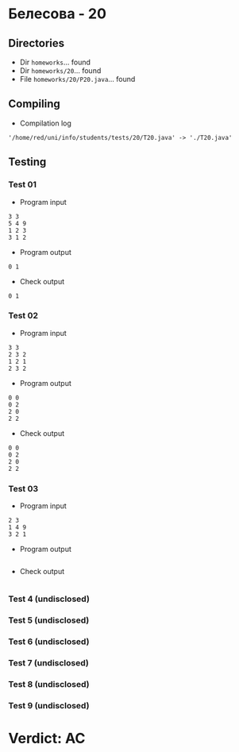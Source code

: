 # Белесова - 20
## Directories
- Dir `homeworks`... found
- Dir `homeworks/20`... found
- File `homeworks/20/P20.java`... found
## Compiling
- Compilation log
```
'/home/red/uni/info/students/tests/20/T20.java' -> './T20.java'

```
## Testing
### Test 01
- Program input
```
3 3
5 4 9
1 2 3
3 1 2
```
- Program output
```
0 1

```
- Check output
```
0 1
```
### Test 02
- Program input
```
3 3
2 3 2
1 2 1
2 3 2
```
- Program output
```
0 0
0 2
2 0
2 2

```
- Check output
```
0 0
0 2
2 0
2 2
```
### Test 03
- Program input
```
2 3
1 4 9
3 2 1
```
- Program output
```

```
- Check output
```

```
### Test 4 (undisclosed)
### Test 5 (undisclosed)
### Test 6 (undisclosed)
### Test 7 (undisclosed)
### Test 8 (undisclosed)
### Test 9 (undisclosed)
# Verdict: AC
